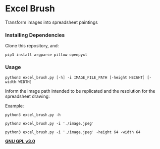 # Excel Brush

Transform images into spreadsheet paintings

### Installing Dependencies

Clone this repository, and:
```
pip3 install argparse pillow openpyxl
```

### Usage

```
python3 excel_brush.py [-h] -i IMAGE_FILE_PATH [-height HEIGHT] [-width WIDTH]
```

Inform the image path intended to be replicated and the resolution for the spreadsheet drawing:

Example:
```
python3 excel_brush.py -h
```

```
python3 excel_brush.py -i './image.jpeg'
```

```
python3 excel_brush.py -i './image.jpeg' -height 64 -width 64
```

**[GNU GPL v3.0](https://www.gnu.org/licenses/gpl-3.0.html)**